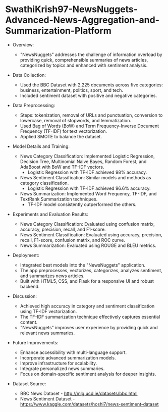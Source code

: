 # SwathiKrish97-NewsNuggets-Advanced-News-Aggregation-and-Summarization-Platform

* Overview:
    * "NewsNuggets" addresses the challenge of information overload by providing quick, comprehensible summaries of news articles, categorized by topics and enhanced with sentiment analysis.
      
* Data Collection:
    * Used the BBC Dataset with 2,225 documents across five categories: business, entertainment, politics, sport, and tech.
    * Included sentiment dataset with positive and negative categories.
      
* Data Preprocessing:
    * Steps: tokenization, removal of URLs and punctuation, conversion to lowercase, removal of stopwords, and lemmatization.
    * Used Bag of Words (BoW) and Term Frequency-Inverse Document Frequency (TF-IDF) for text vectorization.
    * Applied SMOTE to balance the dataset.
      
* Model Details and Training:
    * News Category Classification: Implemented Logistic Regression, Decision Tree, Multinomial Naive Bayes, Random Forest, and AdaBoost with BoW and TF-IDF vectors.
        * Logistic Regression with TF-IDF achieved 98% accuracy.
    * News Sentiment Classification: Similar models and methods as category classification.
        * Logistic Regression with TF-IDF achieved 96.6% accuracy.
    * News Summarization: Implemented Word Frequency, TF-IDF, and TextRank Summarization techniques.
        * TF-IDF model consistently outperformed the others.
          
* Experiments and Evaluation Results:
    * News Category Classification: Evaluated using confusion matrix, accuracy, precision, recall, and F1-score.
    * News Sentiment Classification: Evaluated using accuracy, precision, recall, F1-score, confusion matrix, and ROC curve.
    * News Summarization: Evaluated using ROUGE and BLEU metrics.
      
* Deployment:
    * Integrated best models into the "NewsNuggets" application.
    * The app preprocesses, vectorizes, categorizes, analyzes sentiment, and summarizes news articles.
    * Built with HTML5, CSS, and Flask for a responsive UI and robust backend.
      
* Discussion:
    * Achieved high accuracy in category and sentiment classification using TF-IDF vectorization.
    * The TF-IDF summarization technique effectively captures essential content.
    * "NewsNuggets" improves user experience by providing quick and relevant news summaries.
      
* Future Improvements:
    * Enhance accessibility with multi-language support.
    * Incorporate advanced summarization models.
    * Improve infrastructure for scalability.
    * Integrate personalized news summaries.
    * Focus on domain-specific sentiment analysis for deeper insights.
      
* Dataset Source:
    * BBC News Dataset - http://mlg.ucd.ie/datasets/bbc.html
    * News Sentiment Dataset - https://www.kaggle.com/datasets/hoshi7/news-sentiment-dataset
